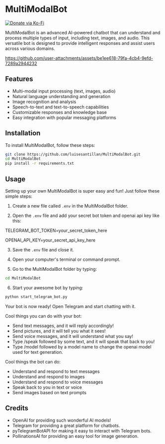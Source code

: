 # MultiModalBot

[![Donate via Ko-Fi](https://img.shields.io/badge/Donate-Ko--fi-red?logo=ko-fi&style=for-the-badge)](https://ko-fi.com/rejekts)

MultiModalBot is an advanced AI-powered chatbot that can understand and process multiple types of input, including text, images, and audio. This versatile bot is designed to provide intelligent responses and assist users across various domains.

https://github.com/user-attachments/assets/be1ee618-79fa-4cb4-9efd-7289a2944232


## Features

- Multi-modal input processing (text, images, audio)
- Natural language understanding and generation
- Image recognition and analysis
- Speech-to-text and text-to-speech capabilities
- Customizable responses and knowledge base
- Easy integration with popular messaging platforms

## Installation

To install MultiModalBot, follow these steps:

```bash
git clone https://github.com/luisesantillan/MultiModalBot.git
cd MultiModalBot
pip install -r requirements.txt
```

## Usage

Setting up your own MultiModalBot is super easy and fun! Just follow these simple steps:

1. Create a new file called `.env` in the MultiModalBot folder.

2. Open the `.env` file and add your secret bot token and openai api key like this:

TELEGRAM_BOT_TOKEN=your_secret_token_here

OPENAI_API_KEY=your_secret_api_key_here

3. Save the `.env` file and close it.

4. Open your computer's terminal or command prompt.

5. Go to the MultiModalBot folder by typing:
```bash
cd MultiModalBot
```

6. Start your awesome bot by typing:
```bash
python start_telegram_bot.py
```

Your bot is now ready! Open Telegram and start chatting with it.

Cool things you can do with your bot:

- Send text messages, and it will reply accordingly!
- Send pictures, and it will tell you what it sees!
- Send voice messages, and it will understand what you say!
- Type /speak followed by some text, and it will speak that back to you!
- Type /model followed by a model name to change the openai model used for text generation.

Cool things the bot can do:

- Understand and respond to text messages
- Understand and respond to images
- Understand and respond to voice messages
- Speak back to you in text or voice
- Send images based on text prompts

## Credits

- OpenAI for providing such wonderful AI models!
- Telegram for providing a great platform for chatbots.
- pyTelegramBotAPI for making it easy to interact with Telegram bots.
- PollinationsAI for providing an easy tool for image generation.
